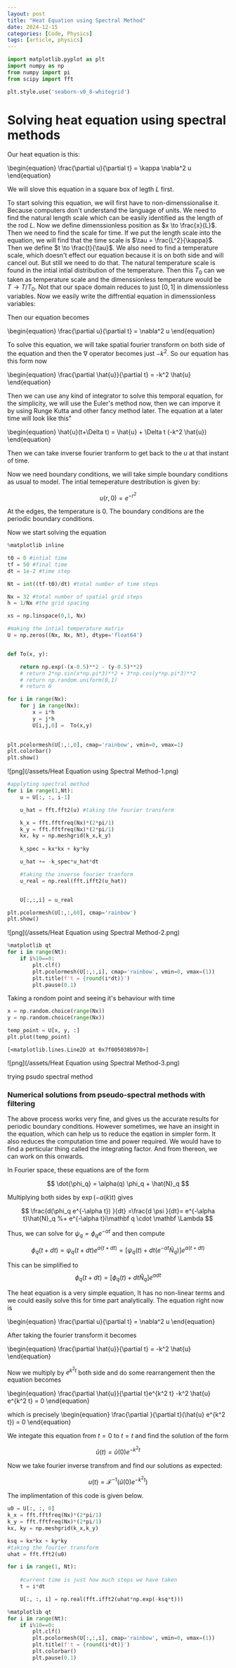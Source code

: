 ```yaml
---
layout: post
title: "Heat Equation using Spectral Method"
date: 2024-12-15
categories: [Code, Physics]
tags: [article, physics]
---
```


```python
import matplotlib.pyplot as plt
import numpy as np
from numpy import pi
from scipy import fft

plt.style.use('seaborn-v0_8-whitegrid')
```

# Solving heat equation using spectral methods

Our heat equation is this:

\begin{equation}
\frac{\partial u}{\partial t} = \kappa \nabla^2 u
\end{equation}

We will slove this equation in a square box of legth $L$ first. 

To start solving this equation, we will first have to non-dimenssionalise it. Because computers don't understand the language of units. We need to find the natural length scale which can be easily identified as the length of the rod $L$. Now we define dimenssionless position as $x \to \frac{x}{L}$. Then we need to find the scale for time. If we put the length scale into the equation, we will find that the time scale is $\tau = \frac{L^2}{\kappa}$. Then we define $t \to \frac{t}{\tau}$. We also need to find a temperature scale, which doesn't effect our equation because it is on both side and will cancel out. But still we need to do that. The natural temperature scale is found in the intial  intial distribution of the temperature. Then this $T_0$ can we taken as temperature scale and the dimenssionless temperature would be $T \to T/T_0$. Not that our space domain reduces to just $[0,1]$ in dimenssionless variables. Now we easily write the diffrential equation in dimenssionless variables:

Then our equation becomes 

\begin{equation}
\frac{\partial u}{\partial t} = \nabla^2 u
\end{equation}

To solve this equation, we will take spatial fourier transform on both side of the equation and then the $\nabla$ operator becomes just $-k^2$. So our equation has this form now

\begin{equation}
\frac{\partial \hat{u}}{\partial t} = -k^2 \hat{u}
\end{equation}

Then we can use any kind of integrator to solve this temporal equation, for the simplicity, we will use the Euler's method now, then we can imporve it by using Runge Kutta and other fancy method later. The equation at a later time will look like this"

\begin{equation}
\hat{u}(t+\Delta t) = \hat{u} + \Delta t (-k^2 \hat{u})
\end{equation}

Then we can take inverse fourier tranform to get back to the $u$ at that instant of time. 

Now we need boundary conditions, we will take simple boundary conditions as usual to model. 
The intial temeperature destribution is given by:

$$u(r, 0) =  e^{-r^2}$$

At the edges, the temperature is 0. The boundary conditions are the periodic boundary conditions. 

Now we start solving the equation


```python
%matplotlib inline

t0 = 0 #intial time
tf = 50 #final time
dt = 1e-2 #time step

Nt = int((tf-t0)/dt) #total number of time steps

Nx = 32 #total number of spatial grid steps
h = 1/Nx #the grid spacing

xs = np.linspace(0,1, Nx)

#making the intial temperature matrix
U = np.zeros((Nx, Nx, Nt), dtype='float64')


def To(x, y):

    return np.exp(-(x-0.5)**2 - (y-0.5)**2)
    # return 2*np.sin(x*np.pi*3)**2 + 3*np.cos(y*np.pi*3)**2
    # return np.random.uniform(0,1)
    # return 0

for i in range(Nx):
    for j in range(Nx):
        x = i*h
        y = j*h
        U[i,j,0] =  To(x,y)
        
```


```python
plt.pcolormesh(U[:,:,0], cmap='rainbow', vmin=0, vmax=1)
plt.colorbar()
plt.show()
```


    
![png](/assets/Heat Equation using Spectral Method-1.png)
    



```python
#applyting spectral method
for i in range(1,Nt):
    u = U[:, :, i-1]

    u_hat = fft.fft2(u) #taking the fourier transform

    k_x = fft.fftfreq(Nx)*(2*pi/1)
    k_y = fft.fftfreq(Nx)*(2*pi/1)
    kx, ky = np.meshgrid(k_x,k_y)
    
    k_spec = kx*kx + ky*ky

    u_hat += -k_spec*u_hat*dt

    #taking the inverse fourier tranform
    u_real = np.real(fft.ifft2(u_hat))


    U[:,:,i] = u_real

```


```python
plt.pcolormesh(U[:,:,60], cmap='rainbow')
plt.show()
```


    
![png](/assets/Heat Equation using Spectral Method-2.png)
    



```python
%matplotlib qt
for i in range(Nt):
    if i%10==0:
        plt.clf()
        plt.pcolormesh(U[:,:,i], cmap='rainbow', vmin=0, vmax=(1))
        plt.title(f't = {round(i*dt)}')
        plt.pause(0.1)
```

Taking a rondom point and seeing it's behaviour with time


```python
x = np.random.choice(range(Nx))
y = np.random.choice(range(Nx))

temp_point = U[x, y, :]
plt.plot(temp_point)
```




    [<matplotlib.lines.Line2D at 0x7f005038b970>]




    
![png](/assets/Heat Equation using Spectral Method-3.png)
    


trying psudo spectral method

### Numerical solutions from pseudo-spectral methods with filtering

The above process works very fine, and gives us the accurate results for periodic boundary conditions. However sometimes, we have an insight in the equation, which can help us to reduce the eqation in simpler form. It also reduces the computation time and power required. We would have to find a perticular thing called the integrating factor. And from thereon, we can work on this onwards.

In Fourier space, these equations are of the form

$$
\dot{\phi_q} = \alpha(q) \phi_q + \hat{N}_q 
$$

Multiplying both sides by $\exp(−\alpha(k)t)$ gives

$$
\frac{d(\phi_q e^{-\alpha t}) }{dt} =\frac{d \psi }{dt}=  e^{-\alpha t}\hat{N}_q  
%+ e^{-\alpha t}i\mathbf q \cdot \mathbf \Lambda
$$

Thus, we can solve for $\psi_q=\phi_q e^{-\alpha t}$ and then compute 

$$\phi_q (t+dt) = \psi_q (t+dt)e^{\alpha (t+dt)} = \left[\psi_q (t) + dt \left(e^{-\alpha t}
\hat{N}_q \right)\right] e^{\alpha (t+dt)}
$$

This can be simplified to
$$\phi_q (t+dt) = \left[\phi_q (t) + dt\hat{N}_q   \right] e^{\alpha dt}
$$

The heat equation is a very simple equation, It has no non-linear terms and we could easily solve this for time part analytically. 
The equation right now is

\begin{equation}
\frac{\partial u}{\partial t} = \nabla^2 u
\end{equation}

After taking the fourier transform it becomes

\begin{equation}
\frac{\partial \hat{u}}{\partial t} = -k^2 \hat{u}
\end{equation}

Now we multiply by $e^{k^2 t}$ both side and do some rearrangement then the equation becomes

\begin{equation}
\frac{\partial \hat{u}}{\partial t}e^{k^2 t}  -k^2 \hat{u} e^{k^2 t} = 0
\end{equation}

which is precisely 
\begin{equation}
\frac{\partial }{\partial t}(\hat{u} e^{k^2 t}) = 0
\end{equation}

We integate this equation from $t=0$ to $t=t$ and find the solution of the form

$$\hat{u}(t) =  \hat{u}(0)e^{-k^2 t}$$

Now we take fourier inverse transfrom and find our solutions as expected:

$${u}(t) =  \mathcal{F}^{-1}(\hat{u}(0)e^{-k^2 t})$$

The implimentation of this code is given below.


```python
u0 = U[:, :, 0]
k_x = fft.fftfreq(Nx)*(2*pi/1)
k_y = fft.fftfreq(Nx)*(2*pi/1)
kx, ky = np.meshgrid(k_x,k_y)

ksq = kx*kx + ky*ky
#taking the fourier transform
uhat = fft.fft2(u0)

for i in range(1, Nt):
    
    #current time is just how much steps we have taken
    t = i*dt

    U[:, :, i] = np.real(fft.ifft2(uhat*np.exp(-ksq*t)))

```


```python
%matplotlib qt
for i in range(Nt):
    if i%10==0:
        plt.clf()
        plt.pcolormesh(U[:,:,i], cmap='rainbow', vmin=0, vmax=(1))
        plt.title(f't = {round(i*dt)}')
        plt.colorbar()
        plt.pause(0.1)
```


```python

```
